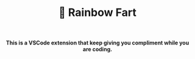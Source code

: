 <h1 align="center">
  <!-- <br>
    <img src="https://github.com/SaekiRaku/vscode-pin-up/blob/master/assets/logo.png?raw=true" alt="logo" width="100">
  <br> -->
  <br>
  🌈 Rainbow Fart
  <br>
  <br>
</h1>

<h4 align="center">This is a VSCode extension that keep giving you compliment while you are coding.</h4>